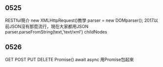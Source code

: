 ## 0525
RESTful簡介
new XMLHttpRequest()教學
parser = new DOMparser();
2017以前JSON沒有那麼流行，現在大家都用JSON
parser.parseFromString(text,'text/xml')
childNodes

## 0526
GET POST PUT DELETE
Promise()
await 
async 用Promise包起來
